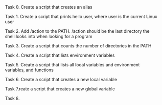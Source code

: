 Task 0. Create a script that creates an alias

Task 1. Create a script that prints hello user, where user is the current Linux user

Task 2. Add /action to the PATH. /action should be the last directory the shell looks into when looking for a program

Task 3. Create a script that counts the number of directories in the PATH

Task 4. Create a script that lists environment variables

Task 5. Create a script that lists all local variables and environment variables, and functions

Task 6. Create a script that creates a new local variable

Task 7.reate a script that creates a new global variable

Task 8. 
